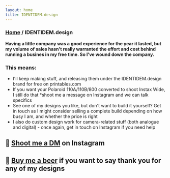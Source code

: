 ```yaml
---
layout: home
title: IDENTIDEM.design
---
```


<h3><a href="/">Home</a> / IDENTIDEM.design</h3>

**Having a little company was a good experience for the year it lasted, but my volume of sales hasn't really warranted the effort and cost behind running a busines in my free time. So I've wound down the company.**

### This means:
* I'll keep making stuff, and releasing them under the IDENTIDEM.design brand for free on printables.com
* If you want your Polaroid 110A/110B/800 converted to shoot Instax Wide, I still do that *shoot me a message on Instagram and we can talk specifics
* See one of my designs you like, but don't want to build it yourself? Get in touch as I might consider selling a complete build depending on how busy I am, and whether the price is right
* I also do custom design work for camera-related stuff (both analogue and digital) - once again, get in touch on Instagram if you need help

## 💬 <a href="https://www.instagram.com/a.l.b.e.r.t.c/">Shoot me a DM</a> on Instagram
## 🍺 <a href="https://paypal.me/albertcor">Buy me a beer</a> if you want to say thank you for any of my designs